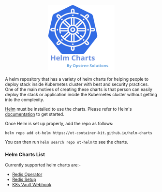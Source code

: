 <p align="center">
  <img src="./static/helm-chart-logo.svg" height="220" width="220">
</p>

A helm repository that has a variety of helm charts for helping people to deploy stack inside Kubernetes cluster with best and security practices. One of the main motives of creating these charts is that person can easily deploy the stack or application inside the Kubernetes cluster without getting into the complexity.

[Helm](https://helm.sh/) must be installed to use the charts. Please refer to Helm's [documentation](https://helm.sh/docs/) to get started.

Once Helm is set up properly, add the repo as follows:

```shell
helm repo add ot-helm https://ot-container-kit.github.io/helm-charts
```

You can then run `helm search repo ot-helm` to see the charts.

### Helm Charts List

Currently supported helm charts are:-

- [Redis Operator](./charts/redis-operator)
- [Redis Setup](./charts/redis-setup)
- [K8s Vault Webhook](./charts/k8s-vault-webhook)
